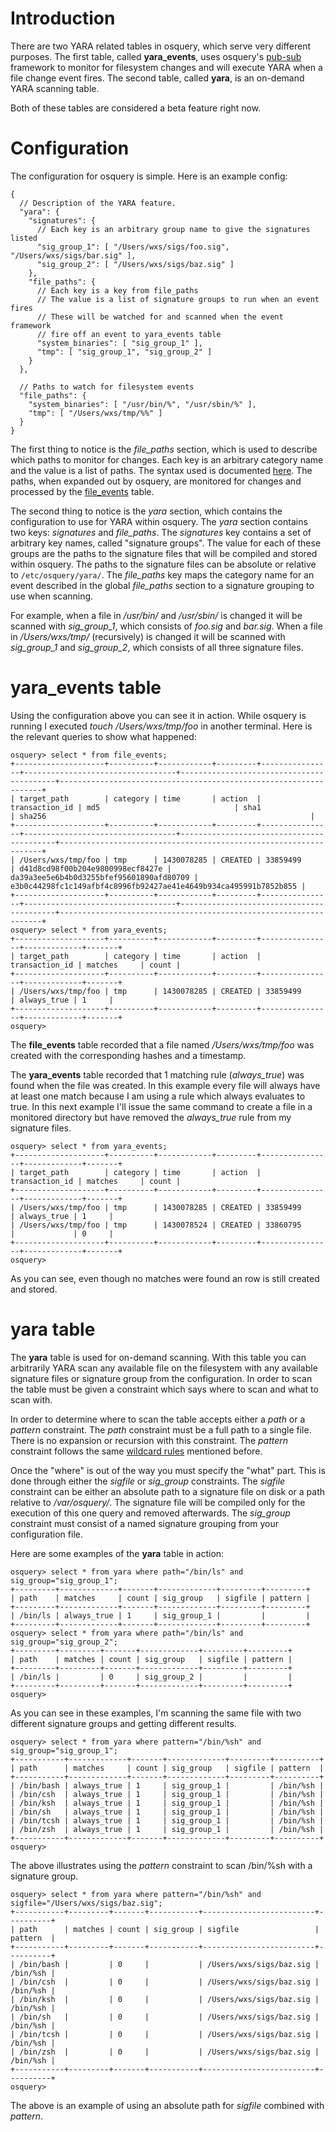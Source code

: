 # Introduction

There are two YARA related tables in osquery, which serve very different purposes. The first table, called **yara_events**, uses osquery's [pub-sub](https://osquery.readthedocs.org/en/latest/development/pubsub-framework/) framework to monitor for filesystem changes and will execute YARA when a file change event fires. The second table, called **yara**, is an on-demand YARA scanning table.

Both of these tables are considered a beta feature right now.

# Configuration

The configuration for osquery is simple. Here is an example config:

```
{
  // Description of the YARA feature.
  "yara": {
    "signatures": {
      // Each key is an arbitrary group name to give the signatures listed
      "sig_group_1": [ "/Users/wxs/sigs/foo.sig", "/Users/wxs/sigs/bar.sig" ],
      "sig_group_2": [ "/Users/wxs/sigs/baz.sig" ]
    },
    "file_paths": {
      // Each key is a key from file_paths
      // The value is a list of signature groups to run when an event fires
      // These will be watched for and scanned when the event framework
      // fire off an event to yara_events table
      "system_binaries": [ "sig_group_1" ],
      "tmp": [ "sig_group_1", "sig_group_2" ]
    }
  },

  // Paths to watch for filesystem events
  "file_paths": {
    "system_binaries": [ "/usr/bin/%", "/usr/sbin/%" ],
    "tmp": [ "/Users/wxs/tmp/%%" ]
  }
}
```

The first thing to notice is the *file_paths* section, which is used to describe which paths to monitor for changes. Each key is an arbitrary category name and the value is a list of paths. The syntax used is documented [here](http://osquery.readthedocs.org/en/latest/development/wildcard-rules/index.html). The paths, when expanded out by osquery, are monitored for changes and processed by the [file_events](https://osquery.io/docs/tables/#file_events) table.

The second thing to notice is the *yara* section, which contains the configuration to use for YARA within osquery. The *yara* section contains two keys: *signatures* and *file_paths*. The *signatures* key contains a set of arbitrary key names, called "signature groups". The value for each of these groups are the paths to the signature files that will be compiled and stored within osquery. The paths to the signature files can be absolute or relative to ```/etc/osquery/yara/```. The *file_paths* key maps the category name for an event described in the global *file_paths* section to a signature grouping to use when scanning.

For example, when a file in */usr/bin/* and */usr/sbin/* is changed it will be scanned with *sig_group_1*, which consists of *foo.sig* and *bar.sig*. When a file in */Users/wxs/tmp/* (recursively) is changed it will be scanned with *sig_group_1* and *sig_group_2*, which consists of all three signature files.

# yara_events table

Using the configuration above you can see it in action. While osquery is running I executed *touch /Users/wxs/tmp/foo* in another terminal. Here is the relevant queries to show what happened:

```
osquery> select * from file_events;
+--------------------+----------+------------+---------+----------------+----------------------------------+------------------------------------------+------------------------------------------------------------------+
| target_path        | category | time       | action  | transaction_id | md5                              | sha1                                     | sha256                                                           |
+--------------------+----------+------------+---------+----------------+----------------------------------+------------------------------------------+------------------------------------------------------------------+
| /Users/wxs/tmp/foo | tmp      | 1430078285 | CREATED | 33859499       | d41d8cd98f00b204e9800998ecf8427e | da39a3ee5e6b4b0d3255bfef95601890afd80709 | e3b0c44298fc1c149afbf4c8996fb92427ae41e4649b934ca495991b7852b855 |
+--------------------+----------+------------+---------+----------------+----------------------------------+------------------------------------------+------------------------------------------------------------------+
osquery> select * from yara_events;
+--------------------+----------+------------+---------+----------------+-------------+-------+
| target_path        | category | time       | action  | transaction_id | matches     | count |
+--------------------+----------+------------+---------+----------------+-------------+-------+
| /Users/wxs/tmp/foo | tmp      | 1430078285 | CREATED | 33859499       | always_true | 1     |
+--------------------+----------+------------+---------+----------------+-------------+-------+
osquery>
```

The **file_events** table recorded that a file named */Users/wxs/tmp/foo* was created with the corresponding hashes and a timestamp.

The **yara_events** table recorded that 1 matching rule (*always_true*) was found when the file was created. In this example every file will always have at least one match because I am using a rule which always evaluates to true. In this next example I'll issue the same command to create a file in a monitored directory but have removed the *always_true* rule from my signature files.

```
osquery> select * from yara_events;
+--------------------+----------+------------+---------+----------------+-------------+-------+
| target_path        | category | time       | action  | transaction_id | matches     | count |
+--------------------+----------+------------+---------+----------------+-------------+-------+
| /Users/wxs/tmp/foo | tmp      | 1430078285 | CREATED | 33859499       | always_true | 1     |
| /Users/wxs/tmp/foo | tmp      | 1430078524 | CREATED | 33860795       |             | 0     |
+--------------------+----------+------------+---------+----------------+-------------+-------+
osquery>
```

As you can see, even though no matches were found an row is still created and stored.

# yara table

The **yara** table is used for on-demand scanning. With this table you can arbitrarily YARA scan any available file on the filesystem with any available signature files or signature group from the configuration. In order to scan the table must be given a constraint which says where to scan and what to scan with.

In order to determine where to scan the table accepts either a *path* or a *pattern* constraint. The *path* constraint must be a full path to a single file. There is no expansion or recursion with this constraint. The *pattern* constraint follows the same [wildcard rules](http://osquery.readthedocs.org/en/latest/development/wildcard-rules/index.html) mentioned before.

Once the "where" is out of the way you must specify the "what" part. This is done through either the *sigfile* or *sig_group* constraints. The *sigfile* constraint can be either an absolute path to a signature file on disk or a path relative to */var/osquery/*. The signature file will be compiled only for the execution of this one query and removed afterwards. The *sig_group* constraint must consist of a named signature grouping from your configuration file.

Here are some examples of the **yara** table in action:

```
osquery> select * from yara where path="/bin/ls" and sig_group="sig_group_1";
+---------+-------------+-------+-------------+---------+---------+
| path    | matches     | count | sig_group   | sigfile | pattern |
+---------+-------------+-------+-------------+---------+---------+
| /bin/ls | always_true | 1     | sig_group_1 |         |         |
+---------+-------------+-------+-------------+---------+---------+
osquery> select * from yara where path="/bin/ls" and sig_group="sig_group_2";
+---------+---------+-------+-------------+---------+---------+
| path    | matches | count | sig_group   | sigfile | pattern |
+---------+---------+-------+-------------+---------+---------+
| /bin/ls |         | 0     | sig_group_2 |         |         |
+---------+---------+-------+-------------+---------+---------+
osquery>
```

As you can see in these examples, I'm scanning the same file with two different signature groups and getting different results.

```
osquery> select * from yara where pattern="/bin/%sh" and sig_group="sig_group_1";
+-----------+-------------+-------+-------------+---------+----------+
| path      | matches     | count | sig_group   | sigfile | pattern  |
+-----------+-------------+-------+-------------+---------+----------+
| /bin/bash | always_true | 1     | sig_group_1 |         | /bin/%sh |
| /bin/csh  | always_true | 1     | sig_group_1 |         | /bin/%sh |
| /bin/ksh  | always_true | 1     | sig_group_1 |         | /bin/%sh |
| /bin/sh   | always_true | 1     | sig_group_1 |         | /bin/%sh |
| /bin/tcsh | always_true | 1     | sig_group_1 |         | /bin/%sh |
| /bin/zsh  | always_true | 1     | sig_group_1 |         | /bin/%sh |
+-----------+-------------+-------+-------------+---------+----------+
osquery>
```

The above illustrates using the *pattern* constraint to scan /bin/%sh with a signature group.

```
osquery> select * from yara where pattern="/bin/%sh" and sigfile="/Users/wxs/sigs/baz.sig";
+-----------+---------+-------+-----------+-------------------------+----------+
| path      | matches | count | sig_group | sigfile                 | pattern  |
+-----------+---------+-------+-----------+-------------------------+----------+
| /bin/bash |         | 0     |           | /Users/wxs/sigs/baz.sig | /bin/%sh |
| /bin/csh  |         | 0     |           | /Users/wxs/sigs/baz.sig | /bin/%sh |
| /bin/ksh  |         | 0     |           | /Users/wxs/sigs/baz.sig | /bin/%sh |
| /bin/sh   |         | 0     |           | /Users/wxs/sigs/baz.sig | /bin/%sh |
| /bin/tcsh |         | 0     |           | /Users/wxs/sigs/baz.sig | /bin/%sh |
| /bin/zsh  |         | 0     |           | /Users/wxs/sigs/baz.sig | /bin/%sh |
+-----------+---------+-------+-----------+-------------------------+----------+
osquery>
```

The above is an example of using an absolute path for *sigfile* combined with *pattern*.
